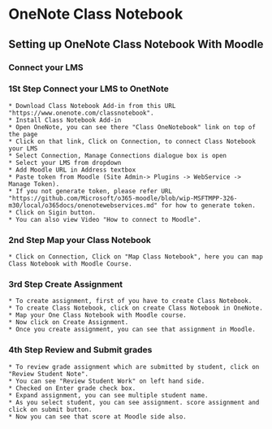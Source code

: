 # OneNote Class Notebook

## Setting up OneNote Class Notebook With Moodle


### Connect your LMS

  ### 1St Step Connect your LMS to OnetNote 
  
    * Download Class Notebook Add-in from this URL "https://www.onenote.com/classnotebook".
    * Install Class Notebook Add-in
    * Open OneNote, you can see there "Class OneNotebook" link on top of the page
    * Click on that link, Click on Connection, to connect Class Notebook your LMS
    * Select Connection, Manage Connections dialogue box is open
    * Select your LMS from dropdown
    * Add Moodle URL in Address textbox
    * Paste token from Moodle (Site Admin-> Plugins -> WebService -> Manage Token).
    * If you not generate token, please refer URL         "https://github.com/Microsoft/o365-moodle/blob/wip-MSFTMPP-326-m30/local/o365docs/onenotewebservices.md" for how to generate token.
    * Click on Sigin button.
    * You can also view Video "How to connect to Moodle".
  
  ### 2nd Step Map your Class Notebook
    
    * Click on Connection, Click on "Map Class Notebook", here you can map Class Notebook with Moodle Course.
    
  ### 3rd Step Create Assignment
  
    * To create assignment, first of you have to create Class Notebook.
    * To create Class Notebook, click on create Class Notebook in OneNote.
    * Map your One Class Notebook with Moodle course.
    * Now click on Create Assignment.
    * Once you create assignment, you can see that assignment in Moodle.
    
  ### 4th Step Review and Submit grades
  
    * To review grade assignment which are submitted by student, click on "Review Student Note".
    * You can see "Review Student Work" on left hand side.
    * Checked on Enter grade check box.
    * Expand assignment, you can see multiple student name.
    * As you select student, you can see assignment. score assignment and click on submit button.
    * Now you can see that score at Moodle side also.
    
